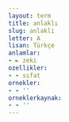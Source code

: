 ```yaml
---
layout: term
title: anlaklı
slug: anlakli
letter: A
lisan: Türkçe
anlamlar:
- ► zeki
ozellikler:
- - sıfat
ornekler:
- - ''
orneklerkaynak:
- - ''
---
```

